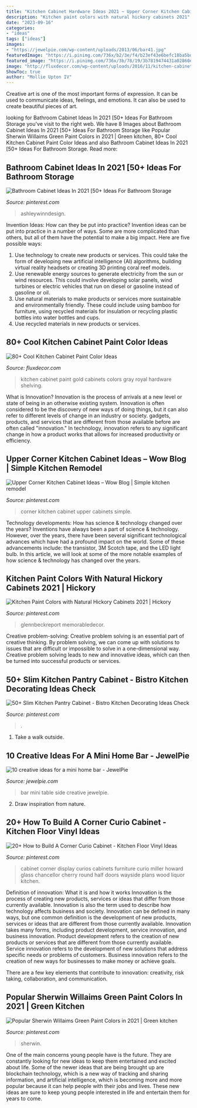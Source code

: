 ```yaml
---
title: "Kitchen Cabinet Hardware Ideas 2021 ~ Upper Corner Kitchen Cabinet Ideas – Wow Blog"
description: "Kitchen paint colors with natural hickory cabinets 2021"
date: "2023-09-16"
categories:
- "ideas"
tags: ["ideas"]
images:
- "https://jewelpie.com/wp-content/uploads/2013/06/bar41.jpg"
featuredImage: "https://i.pinimg.com/736x/b2/3e/f4/b23ef43e6befc18ba5bde49ee532a360.jpg"
featured_image: "https://i.pinimg.com/736x/3b/78/19/3b7819474431a02860ef3d35de2673c6.jpg"
image: "http://fluxdecor.com/wp-content/uploads/2016/11/kitchen-cabinet-paint-colors/27-kitchen-cabinet-paint-color.jpg"
ShowToc: true
author: "Mollie Upton IV"
---
```



Creative art is one of the most important forms of expression. It can be used to communicate ideas, feelings, and emotions. It can also be used to create beautiful pieces of art.

	

		
looking for Bathroom Cabinet Ideas In 2021 [50+ Ideas For Bathroom Storage you've visit to the right web. We have 8 Images about Bathroom Cabinet Ideas In 2021 [50+ Ideas For Bathroom Storage like Popular Sherwin Willaims Green Paint Colors in 2021 | Green kitchen, 80+ Cool Kitchen Cabinet Paint Color Ideas and also Bathroom Cabinet Ideas In 2021 [50+ Ideas For Bathroom Storage. Read more:
		
    
## Bathroom Cabinet Ideas In 2021 [50+ Ideas For Bathroom Storage

<img loading=lazy src="https://i.pinimg.com/736x/3b/78/19/3b7819474431a02860ef3d35de2673c6.jpg" onerror="this.onerror=null;this.src='https://tse2.mm.bing.net/th?id=OIP.LBpcZWjghYMr2FmVL49I8AAAAA&amp;pid=15.1';" alt="Bathroom Cabinet Ideas In 2021 [50+ Ideas For Bathroom Storage">

_Source: pinterest.com_

>ashleywinndesign. 

	

Invention Ideas: How can they be put into practice?
Invention ideas can be put into practice in a number of ways. Some are more complicated than others, but all of them have the potential to make a big impact. Here are five possible ways: 
1. Use technology to create new products or services. This could take the form of developing new artificial intelligence (AI) algorithms, building virtual reality headsets or creating 3D printing coral reef models.
2. Use renewable energy sources to generate electricity from the sun or wind resources. This could involve developing solar panels, wind turbines or electric vehicles that run on diesel or gasoline instead of gasoline or oil. 
3. Use natural materials to make products or services more sustainable and environmentally friendly. These could include using bamboo for furniture, using recycled materials for insulation or recycling plastic bottles into water bottles and cups. 
4. Use recycled materials in new products or services.

    
## 80+ Cool Kitchen Cabinet Paint Color Ideas

<img loading=lazy src="http://fluxdecor.com/wp-content/uploads/2016/11/kitchen-cabinet-paint-colors/27-kitchen-cabinet-paint-color.jpg" onerror="this.onerror=null;this.src='https://tse2.mm.bing.net/th?id=OIP.KrsVhzenlxtUFE2LUex1xwHaLR&amp;pid=15.1';" alt="80+ Cool Kitchen Cabinet Paint Color Ideas">

_Source: fluxdecor.com_

>kitchen cabinet paint gold cabinets colors gray royal hardware shelving. 

	

What is Innovation?
Innovation is the process of arrivals at a new level or state of being in an otherwise existing system. Innovation is often considered to be the discovery of new ways of doing things, but it can also refer to different levels of change in an industry or society. gadgets, products, and services that are different from those available before are often called "innovation." In technology, innovation refers to any significant change in how a product works that allows for increased productivity or efficiency.

    
## Upper Corner Kitchen Cabinet Ideas – Wow Blog | Simple Kitchen Remodel

<img loading=lazy src="https://i.pinimg.com/736x/26/8a/73/268a73bde4df0463aa712893d0964125.jpg" onerror="this.onerror=null;this.src='https://tse1.mm.bing.net/th?id=OIP.CAm1-heU4ImfgE66Ej4uOwAAAA&amp;pid=15.1';" alt="Upper Corner Kitchen Cabinet Ideas – Wow Blog | Simple kitchen remodel">

_Source: pinterest.com_

>corner kitchen cabinet upper cabinets simple. 

	

Technology developments: How has science & technology changed over the years?
Inventions have always been a part of science & technology. However, over the years, there have been several significant technological advances which have had a profound impact on the world. Some of these advancements include: the transistor, 3M Scotch tape, and the LED light bulb. In this article, we will look at some of the more notable examples of how science & technology has changed over the years.

    
## Kitchen Paint Colors With Natural Hickory Cabinets 2021 | Hickory

<img loading=lazy src="https://i.pinimg.com/736x/aa/68/bb/aa68bb5c4cdcc8c9608c951acdf74f47.jpg" onerror="this.onerror=null;this.src='https://tse2.mm.bing.net/th?id=OIP.N5r1gWmHMe-Zby0HZrtXKQHaLH&amp;pid=15.1';" alt="Kitchen Paint Colors with Natural Hickory Cabinets 2021 | Hickory">

_Source: pinterest.com_

>glennbeckreport memorabledecor. 

	

Creative problem-solving:
Creative problem solving is an essential part of creative thinking. By problem solving, we can come up with solutions to issues that are difficult or impossible to solve in a one-dimensional way. Creative problem solving leads to new and innovative ideas, which can then be turned into successful products or services.

    
## 50+ Slim Kitchen Pantry Cabinet - Bistro Kitchen Decorating Ideas Check

<img loading=lazy src="https://i.pinimg.com/736x/5a/2d/f6/5a2df68fef707f2576c2ce4668aff519.jpg" onerror="this.onerror=null;this.src='https://tse4.mm.bing.net/th?id=OIP.oGvFbQD3wZ_zY_BIJsChnQHaJ3&amp;pid=15.1';" alt="50+ Slim Kitchen Pantry Cabinet - Bistro Kitchen Decorating Ideas Check">

_Source: pinterest.com_

>. 

	

1. Take a walk outside.

    
## 10 Creative Ideas For A Mini Home Bar - JewelPie

<img loading=lazy src="https://jewelpie.com/wp-content/uploads/2013/06/bar41.jpg" onerror="this.onerror=null;this.src='https://tse2.mm.bing.net/th?id=OIP.pa2Pr5k9Bj0G3KB8HG4B2QHaJ4&amp;pid=15.1';" alt="10 creative ideas for a mini home bar - JewelPie">

_Source: jewelpie.com_

>bar mini table side creative jewelpie. 

	

2. Draw inspiration from nature.

    
## 20+ How To Build A Corner Curio Cabinet - Kitchen Floor Vinyl Ideas

<img loading=lazy src="https://i.pinimg.com/736x/b2/3e/f4/b23ef43e6befc18ba5bde49ee532a360.jpg" onerror="this.onerror=null;this.src='https://tse1.mm.bing.net/th?id=OIP._0UdPS2bxeUlAKd53v_NbwHaRN&amp;pid=15.1';" alt="20+ How to Build A Corner Curio Cabinet - Kitchen Floor Vinyl Ideas">

_Source: pinterest.com_

>cabinet corner display curios cabinets furniture curio miller howard glass chancellor cherry round half doors wayside plans wood liquor kitchen. 

	

Definition of innovation: What it is and how it works
Innovation is the process of creating new products, services or ideas that differ from those currently available. Innovation is also the term used to describe how technology affects business and society. Innovation can be defined in many ways, but one common definition is the development of new products, services or ideas that are different from those currently available.
Innovation takes many forms, including product development, service innovation, and business innovation. Product development refers to the creation of new products or services that are different from those currently available. Service innovation refers to the development of new solutions that address specific needs or problems of customers. Business innovation refers to the creation of new ways for businesses to make money or achieve goals.

There are a few key elements that contribute to innovation: creativity, risk taking, collaboration, and communication.

    
## Popular Sherwin Willaims Green Paint Colors In 2021 | Green Kitchen

<img loading=lazy src="https://i.pinimg.com/736x/7a/ce/8d/7ace8d12327cfc7577cc547bb089ecbe.jpg" onerror="this.onerror=null;this.src='https://tse3.mm.bing.net/th?id=OIP.Qa8aCjesEPEtkykC6r-_rAHaKO&amp;pid=15.1';" alt="Popular Sherwin Willaims Green Paint Colors in 2021 | Green kitchen">

_Source: pinterest.com_

>sherwin. 

	

One of the main concerns young people have is the future. They are constantly looking for new ideas to keep them entertained and excited about life. Some of the newer ideas that are being brought up are blockchain technology, which is a new way of tracking and sharing information, and artificial intelligence, which is becoming more and more popular because it can help people with their jobs and lives. These new ideas are sure to keep young people interested in life and entertain them for years to come.

